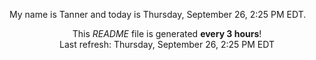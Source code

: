 My name is Tanner and today is Thursday, September 26, 2:25 PM EDT.

<p align="center">This <i>README</i> file is generated <b>every 3 hours</b>!</br>Last refresh: Thursday, September 26, 2:25 PM EDT<br /></p>
